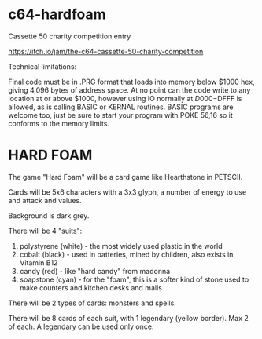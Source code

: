 # c64-hardfoam
Cassette 50 charity competition entry

https://itch.io/jam/the-c64-cassette-50-charity-competition

Technical limitations:

 Final code must be in .PRG format that loads into memory below $1000 hex, giving 4,096 bytes of address space.
 At no point can the code write to any location at or above $1000, however using IO normally at $D000-$DFFF is allowed, as is calling BASIC or KERNAL routines. BASIC programs are welcome too, just be sure to start your program with POKE 56,16 so it conforms to the memory limits.

# HARD FOAM

The game "Hard Foam" will be a card game like Hearthstone in PETSCII.

Cards will be 5x6 characters with a 3x3 glyph, a number of energy to use and attack and values.

Background is dark grey.

There will be 4 "suits":
1. polystyrene (white) - the most widely used plastic in the world
1. cobalt (black) - used in batteries, mined by children, also exists in Vitamin B12
1. candy (red) - like "hard candy" from madonna
1. soapstone (cyan) - for the "foam", this is a softer kind of stone used to make counters and kitchen desks and malls

There will be 2 types of cards: monsters and spells.

There will be 8 cards of each suit, with 1 legendary (yellow border).
Max 2 of each. A legendary can be used only once.
